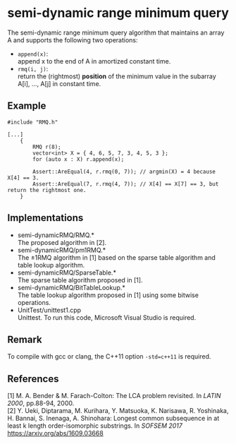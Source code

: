 semi-dynamic range minimum query
================================
The semi-dynamic range minimum query algorithm that maintains an array A and supports the following two operations:  
- `append(x)`:   
append x to the end of A in amortized constant time.  
- `rmq(i, j)`:  
return the (rightmost) **position** of the minimum value in the subarray A[i], ..., A[j] in constant time.

## Example
    #include "RMQ.h"

    [...]
        {
            RMQ r(8);
            vector<int> X = { 4, 6, 5, 7, 3, 4, 5, 3 };
            for (auto x : X) r.append(x);

            Assert::AreEqual(4, r.rmq(0, 7)); // argmin(X) = 4 because X[4] == 3. 
            Assert::AreEqual(7, r.rmq(4, 7)); // X[4] == X[7] == 3, but return the rightmost one.
        }


## Implementations
- semi-dynamicRMQ/RMQ.*  
The proposed algorithm in [2].
- semi-dynamicRMQ/pm1RMQ.*  
The ±1RMQ algorithm in [1] based on the sparse table algorithm and table lookup algorithm.
- semi-dynamicRMQ/SparseTable.*  
The sparse table algorithm proposed in [1].
- semi-dynamicRMQ/BitTableLookup.*  
The table lookup algorithm proposed in [1] using some bitwise operations.
- UnitTest/unittest1.cpp  
Unittest. To run this code, Microsoft Visual Studio is required.

## Remark
To compile with gcc or clang,
the C++11 option `-std=c++11` is required.  


## References
[1] M. A. Bender & M. Farach-Colton: The LCA problem revisited. In _LATIN 2000_, pp.88-94, 2000.  
[2] Y. Ueki, Diptarama, M. Kurihara, Y. Matsuoka, K. Narisawa, R. Yoshinaka, H. Bannai, S. Inenaga, A. Shinohara: Longest common subsequence in at least k length order-isomorphic substrings. In _SOFSEM 2017_
 https://arxiv.org/abs/1609.03668
 